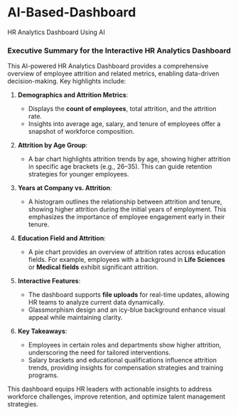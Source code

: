 # AI-Based-Dashboard
HR Analytics Dashboard Using AI
### Executive Summary for the Interactive HR Analytics Dashboard

This AI-powered HR Analytics Dashboard provides a comprehensive overview of employee attrition and related metrics, enabling data-driven decision-making. Key highlights include:

1. **Demographics and Attrition Metrics**:
   - Displays the **count of employees**, total attrition, and the attrition rate.
   - Insights into average age, salary, and tenure of employees offer a snapshot of workforce composition.

2. **Attrition by Age Group**:
   - A bar chart highlights attrition trends by age, showing higher attrition in specific age brackets (e.g., 26–35). This can guide retention strategies for younger employees.

3. **Years at Company vs. Attrition**:
   - A histogram outlines the relationship between attrition and tenure, showing higher attrition during the initial years of employment. This emphasizes the importance of employee engagement early in their tenure.

4. **Education Field and Attrition**:
   - A pie chart provides an overview of attrition rates across education fields. For example, employees with a background in **Life Sciences** or **Medical fields** exhibit significant attrition.

5. **Interactive Features**:
   - The dashboard supports **file uploads** for real-time updates, allowing HR teams to analyze current data dynamically.
   - Glassmorphism design and an icy-blue background enhance visual appeal while maintaining clarity.

6. **Key Takeaways**:
   - Employees in certain roles and departments show higher attrition, underscoring the need for tailored interventions.
   - Salary brackets and educational qualifications influence attrition trends, providing insights for compensation strategies and training programs.

This dashboard equips HR leaders with actionable insights to address workforce challenges, improve retention, and optimize talent management strategies.
